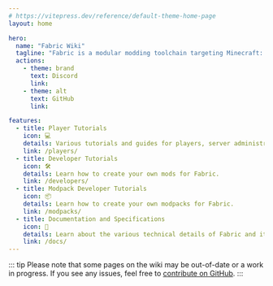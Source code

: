 ```yaml
---
# https://vitepress.dev/reference/default-theme-home-page
layout: home

hero:
  name: "Fabric Wiki"
  tagline: "Fabric is a modular modding toolchain targeting Minecraft: Java Edition 1.14 and above, including snapshots."
  actions:
    - theme: brand
      text: Discord
      link: 
    - theme: alt
      text: GitHub
      link: 

features:
  - title: Player Tutorials
    icon: 💻
    details: Various tutorials and guides for players, server administrators on installing and using Fabric.
    link: /players/
  - title: Developer Tutorials
    icon: 🛠
    details: Learn how to create your own mods for Fabric.
    link: /developers/
  - title: Modpack Developer Tutorials
    icon: 📦
    details: Learn how to create your own modpacks for Fabric.
    link: /modpacks/
  - title: Documentation and Specifications
    icon: 📖
    details: Learn about the various technical details of Fabric and its toolchain.
    link: /docs/
---
```


<div class="vp-doc homepage-container">

::: tip
Please note that some pages on the wiki may be out-of-date or a work in progress. If you see any issues, feel free to [contribute on GitHub](https://github.com/FabricMC/wiki).
:::

</div>